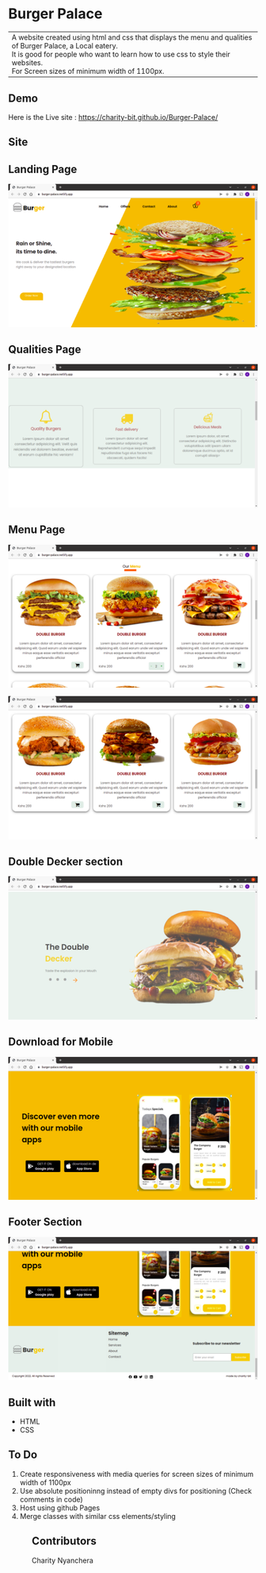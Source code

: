 # Burger Palace
<table>
  <tr>
    <td>A website created using html and css that displays the menu and qualities of Burger Palace, a Local eatery.<br>
    It is good for people who want to learn how to use css to style their websites.<br>
    For Screen sizes of minimum width of 1100px.
    </td>
  </tr>
  </table>
   
   ## Demo
   Here is the Live site : https://charity-bit.github.io/Burger-Palace/
   
   ## Site
   
   ## Landing Page
   
   ![](https://github.com/charity-bit/Burger-Palace/blob/main/assets/landing.png)
   
   ## Qualities Page

   ![](https://github.com/charity-bit/Burger-Palace/blob/main/assets/qualities.png)
   
   ## Menu Page
   
   ![](https://github.com/charity-bit/Burger-Palace/blob/main/assets/menu1.png)
   
   ![](https://github.com/charity-bit/Burger-Palace/blob/main/assets/menu2.png)
   
   ## Double Decker section
   
   ![](https://github.com/charity-bit/Burger-Palace/blob/main/assets/double.png)
   
   ## Download for Mobile
   
   ![](https://github.com/charity-bit/Burger-Palace/blob/main/assets/apps.png)
   
   ## Footer Section
   ![](https://github.com/charity-bit/Burger-Palace/blob/main/assets/footer.png)
   
   
   ## Built with 
   <ul>
  <li>HTML</li>
  <li>CSS</li>
 </ul>
 
 ##   To Do
 <ol>
  <li> Create responsiveness with media queries for screen sizes of minimum width of 1100px</li>
  <li>Use absolute positioninng instead of empty divs for positioning (Check comments in code)</li>
  <li>Host using github Pages</li>
  <li>Merge classes with similar css elements/styling </li>
  <ol>
    
   ## Contributors
  <a  href="https://github.com/charity-bit" style="text-decoration:none;">Charity Nyanchera</a>
    

   




   
